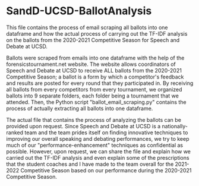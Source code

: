 # SandD-UCSD-BallotAnalysis

This file contains the process of email scraping all ballots into one dataframe and how the actual process of carrying out the TF-IDF analysis on the ballots from the 2020-2021 Competitive Season for Speech and Debate at UCSD.

Ballots were scraped from emails into one dataframe with the help of the forensicstournament.net website. The website allows coordinators of Speech and Debate at UCSD to receive ALL ballots from the 2020-2021 Competitive Season; a ballot is a form by which a competitor's feedback and results are posted for every round that they participated in. By receiving all ballots from every competitors from every tournament, we organized ballots into 9 separate folders, each folder being a tournament that we attended. Then, the Python script "ballot_email_scraping.py" contains the process of actually extracting all ballots into one dataframe.

The actual file that contains the process of analyzing the ballots can be provided upon request. Since Speech and Debate at UCSD is a nationally-ranked team and the team prides itself on finding innovative techniques to improving our overall speaking and debating performances, we try to keep much of our "performance-enhancement" techniques as confidential as possible. However, upon request, we can share the file and explain how we carried out the TF-IDF analysis and even explain some of the prescriptions that the student coaches and I have made to the team overall for the 2021-2022 Competitive Season based on our performance during the 2020-2021 Competitive Season.
